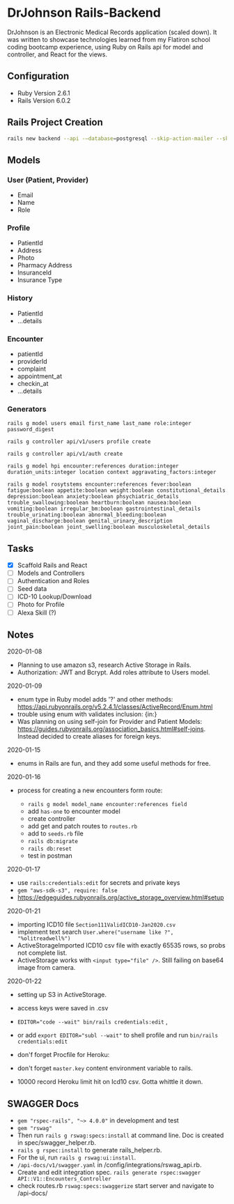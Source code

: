 # DrJohnson Rails-Backend

DrJohnson is an Electronic Medical Records application (scaled down). It was written to showcase technologies learned from my Flatiron school coding bootcamp experience, using Ruby on Rails api for model and controller, and React for the views.

## Configuration

- Ruby Version 2.6.1
- Rails Version 6.0.2

## Rails Project Creation

```bash
rails new backend --api -—database=postgresql --skip-action-mailer --skip-action-mailbox
```

## Models

### User (Patient, Provider)

- Email
- Name
- Role

### Profile

- PatientId
- Address
- Photo
- Pharmacy Address
- InsuranceId
- Insurance Type

### History

- PatientId
- …details

### Encounter

- patientId
- providerId
- complaint
- appointment_at
- checkin_at
- …details

### Generators

```
rails g model users email first_name last_name role:integer password_digest

rails g controller api/v1/users profile create

rails g controller api/v1/auth create

rails g model hpi encounter:references duration:integer duration_units:integer location context aggravating_factors:integer

rails g model rosytstems encounter:references fever:boolean fatigue:boolean appetite:boolean weight:boolean constitutional_details depression:boolean anxiety:boolean phsychiatric_details trouble_swallowing:boolean heartburn:boolean nausea:boolean vomiting:boolean irregular_bm:boolean gastrointestinal_details trouble_urinating:boolean abnormal_bleeding:boolean vaginal_discharge:boolean genital_urinary_description joint_pain:boolean joint_swelling:boolean musculoskeletal_details
```

## Tasks

- [x] Scaffold Rails and React
- [ ] Models and Controllers
- [ ] Authentication and Roles
- [ ] Seed data
- [ ] ICD-10 Lookup/Download
- [ ] Photo for Profile
- [ ] Alexa Skill (?)

## Notes

2020-01-08

- Planning to use amazon s3, research Active Storage in Rails.
- Authorization: JWT and Bcrypt. Add roles attribute to Users model.

2020-01-09

- enum type in Ruby model adds '?' and other methods: https://api.rubyonrails.org/v5.2.4.1/classes/ActiveRecord/Enum.html
- trouble using enum with validates inclusion: {in:}
- Was planning on using self-join for Provider and Patient Models: https://guides.rubyonrails.org/association_basics.html#self-joins. Instead decided to create aliases for foreign keys.

2020-01-15

- enums in Rails are fun, and they add some useful methods for free.

2020-01-16

- process for creating a new encounters form route:

  - `rails g model model_name encounter:references field`
  - add `has-one` to encounter model
  - create controller
  - add get and patch routes to `routes.rb`
  - add to `seeds.rb` file
  - `rails db:migrate`
  - `rails db:reset`
  - test in postman

2020-01-17

- use `rails:credentials:edit` for secrets and private keys
- `gem "aws-sdk-s3", require: false`
- https://edgeguides.rubyonrails.org/active_storage_overview.html#setup

2020-01-21

- importing ICD10 file `Section111ValidICD10-Jan2020.csv`
- implement text search `User.where("username like ?", "%olitreadwell%")`
- ActiveStorageImported ICD10 csv file with exactly 65535 rows, so probs not complete list.
- ActiveStorage works with `<input type="file" />`. Still failing on base64 image from camera.

2020-01-22

- setting up S3 in ActiveStorage.
- access keys were saved in .csv
- `EDITOR="code --wait" bin/rails credentials:edit` ,
- or add `export EDITOR="subl --wait"` to shell profile and run `bin/rails credentials:edit`

- don'f forget Procfile for Heroku:
- don't forget `master.key` content environment variable to rails.
- 10000 record Heroku limit hit on Icd10 csv. Gotta whittle it down.

## SWAGGER Docs

- `gem "rspec-rails", "~> 4.0.0"` in development and test
- `gem "rswag"`
- Then run `rails g rswag:specs:install` at command line. Doc is created in spec/swagger_helper.rb.
- `rails g rspec:install` to generate rails_helper.rb.
- For the ui, run `rails g rswag:ui:install`.
- `/api-docs/v1/swagger.yaml` in /config/integrations/rswag_api.rb.
- Create and edit integration spec. `rails generate rspec:swagger API::V1::Encounters_Controller`
- check routes.rb
  `rswag:specs:swaggerize`
  start server and navigate to /api-docs/
